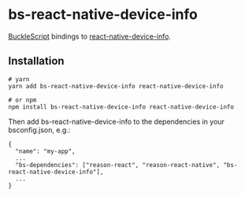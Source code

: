 # bs-react-native-device-info

[BuckleScript](https://bucklescript.github.io) bindings to [react-native-device-info](https://github.com/rebeccahughes/react-native-device-info).

## Installation

```shell
# yarn
yarn add bs-react-native-device-info react-native-device-info

# or npm
npm install bs-react-native-device-info react-native-device-info
```

Then add bs-react-native-device-info to the dependencies in your bsconfig.json, e.g.:

```
{
  "name": "my-app",
  ...
  "bs-dependencies": ["reason-react", "reason-react-native", "bs-react-native-device-info"],
  ...
}

```
